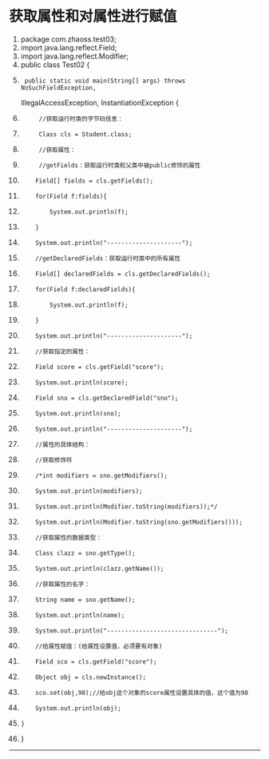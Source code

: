 ﻿
# 获取属性和对属性进行赋值




1.  package com.zhaoss.test03;
2.  import java.lang.reflect.Field;
3.  import java.lang.reflect.Modifier;
4.  public class Test02 {
5.      public static void main(String[] args) throws NoSuchFieldException,
    IllegalAccessException, InstantiationException {
6.          //获取运行时类的字节码信息：
7.          Class cls = Student.class;
8.          //获取属性：
9.          //getFields：获取运行时类和父类中被public修饰的属性
10.         Field[] fields = cls.getFields();
11.         for(Field f:fields){
12.             System.out.println(f);
13.         }
14.         System.out.println("---------------------");
15.         //getDeclaredFields：获取运行时类中的所有属性
16.         Field[] declaredFields = cls.getDeclaredFields();
17.         for(Field f:declaredFields){
18.             System.out.println(f);
19.         }
20.         System.out.println("---------------------");
21.         //获取指定的属性：
22.         Field score = cls.getField("score");
23.         System.out.println(score);
24.         Field sno = cls.getDeclaredField("sno");
25.         System.out.println(sno);
26.         System.out.println("---------------------");
27.         //属性的具体结构：
28.         //获取修饰符
29.         /*int modifiers = sno.getModifiers();
30.         System.out.println(modifiers);
31.         System.out.println(Modifier.toString(modifiers));*/
32.         System.out.println(Modifier.toString(sno.getModifiers()));
33.         //获取属性的数据类型：
34.         Class clazz = sno.getType();
35.         System.out.println(clazz.getName());
36.         //获取属性的名字：
37.         String name = sno.getName();
38.         System.out.println(name);
39.         System.out.println("-------------------------------");
40.         //给属性赋值：(给属性设置值，必须要有对象)
41.         Field sco = cls.getField("score");
42.         Object obj = cls.newInstance();
43.         sco.set(obj,98);//给obj这个对象的score属性设置具体的值，这个值为98
44.         System.out.println(obj);
45.     }
46. }

 






------------------------------------------------------------


